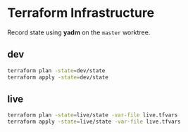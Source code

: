 # Terraform Infrastructure

Record state using **yadm** on the `master` worktree.

## dev

```bash
terraform plan -state=dev/state
terraform apply -state=dev/state
```

## live

```bash
terraform plan -state=live/state -var-file live.tfvars
terraform apply -state=live/state -var-file live.tfvars
```

